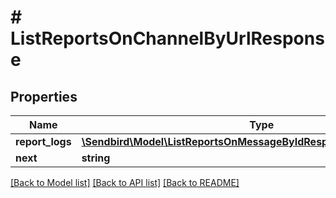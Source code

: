 # # ListReportsOnChannelByUrlResponse

## Properties

Name | Type | Description | Notes
------------ | ------------- | ------------- | -------------
**report_logs** | [**\Sendbird\Model\ListReportsOnMessageByIdResponseReportLogsInner[]**](ListReportsOnMessageByIdResponseReportLogsInner.md) |  | [optional]
**next** | **string** |  | [optional]

[[Back to Model list]](../../README.md#models) [[Back to API list]](../../README.md#endpoints) [[Back to README]](../../README.md)
